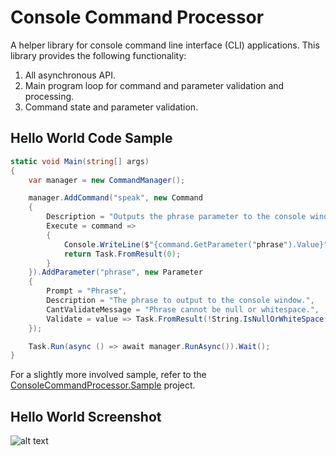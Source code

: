 # Console Command Processor
A helper library for console command line interface (CLI) applications.  This library provides the following functionality:

1. All asynchronous API.
2. Main program loop for command and parameter validation and processing.
3. Command state and parameter validation.

## Hello World Code Sample
```csharp
static void Main(string[] args)
{
    var manager = new CommandManager();

    manager.AddCommand("speak", new Command
    {
        Description = "Outputs the phrase parameter to the console window.",
        Execute = command =>
        {
            Console.WriteLine($"{command.GetParameter("phrase").Value}");
            return Task.FromResult(0);
        }
    }).AddParameter("phrase", new Parameter
    {
        Prompt = "Phrase",
        Description = "The phrase to output to the console window.",
        CantValidateMessage = "Phrase cannot be null or whitespace.",
        Validate = value => Task.FromResult(!String.IsNullOrWhiteSpace(value))
    });

    Task.Run(async () => await manager.RunAsync()).Wait();
}
```

For a slightly more involved sample, refer to the [ConsoleCommandProcessor.Sample](https://github.com/hyprsoftcorp/ConsoleCommandProcessor/tree/master/ConsoleCommandProcessor.Sample) project.

## Hello World Screenshot
![alt text](https://raw.github.com/hyprsoftcorp/consolecommandprocessor/master/hello-world-screenshot.png "Hello World Screenshot")